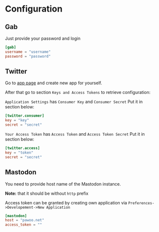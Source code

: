 # Configuration

## Gab

Just provide your password and login

```toml
[gab]
username = "username"
password = "password"
```

## Twitter

Go to [app page](https://apps.twitter.com/) and create new app for yourself.

After that go to section `Keys and Access Tokens` to retrieve configuration:

`Application Settings` has `Consumer Key` and `Consumer Secret`
Put it in section below:

```toml
[twitter.consumer]
key = "key"
secret = "secret"
```

`Your Access Token` has `Access Token` and `Access Token Secret`
Put it in section below:

```toml
[twitter.access]
key = "token"
secret = "secret"
```

## Mastodon

You need to provide host name of the Mastodon instance.

**Note:** that it should be without `http` prefix

Access token can be granted by creating own application via `Preferences->Developement->New Application`

```toml
[mastodon]
host = "pawoo.net"
access_token = ""
```
